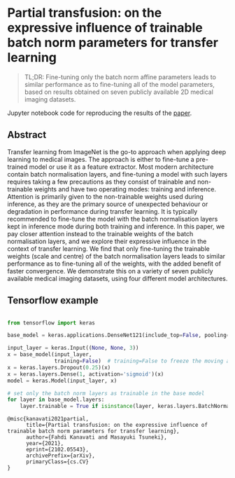 # Partial transfusion: on the expressive influence of trainable batch norm parameters for transfer learning


> TL;DR: Fine-tuning only the batch norm affine parameters leads to similar performance as to fine-tuning all of the model parameters, based on results obtained on seven publicly available 2D medical imaging datasets.



Jupyter notebook code for reproducing the results of the [paper](https://arxiv.org/abs/2102.05543).



## Abstract

Transfer learning from ImageNet is the go-to approach when applying deep learning to medical images. The approach is either to fine-tune a pre-trained model or use it as a feature extractor. Most modern architecture contain batch normalisation layers, and fine-tuning a model with such layers requires taking a few precautions as they consist of trainable and non-trainable weights and have two operating modes: training and inference. Attention is primarily given to the non-trainable weights used during inference, as they are the primary source of unexpected behaviour or degradation in performance during transfer learning. It is typically recommended to fine-tune the model with the batch normalisation layers kept in inference mode during both training and inference. In this paper, we pay closer attention instead to the trainable weights of the batch normalisation layers, and we explore their expressive influence in the context of transfer learning. We find that only fine-tuning the trainable weights (scale and centre) of the batch normalisation layers leads to similar performance as to fine-tuning all of the weights, with the added benefit of faster convergence. We demonstrate this on a variety of seven publicly available medical imaging datasets, using four different model architectures.


## Tensorflow example

```python

from tensorflow import keras

base_model = keras.applications.DenseNet121(include_top=False, pooling='avg')

input_layer = keras.Input((None, None, 3))
x = base_model(input_layer,
               training=False)  # training=False to freeze the moving average updates of the batch norm layers
x = keras.layers.Dropout(0.25)(x)
x = keras.layers.Dense(1, activation='sigmoid')(x)
model = keras.Model(input_layer, x)

# set only the batch norm layers as trainable in the base model
for layer in base_model.layers:
    layer.trainable = True if isinstance(layer, keras.layers.BatchNormalization) else False

```



```
@misc{kanavati2021partial,
      title={Partial transfusion: on the expressive influence of trainable batch norm parameters for transfer learning}, 
      author={Fahdi Kanavati and Masayuki Tsuneki},
      year={2021},
      eprint={2102.05543},
      archivePrefix={arXiv},
      primaryClass={cs.CV}
}
```